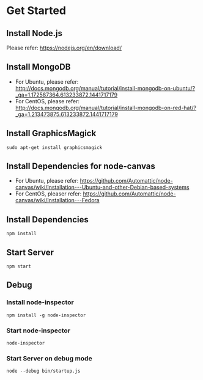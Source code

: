 # Get Started
## Install Node.js
Please refer:
https://nodejs.org/en/download/

## Install MongoDB
* For Ubuntu, please refer:
http://docs.mongodb.org/manual/tutorial/install-mongodb-on-ubuntu/?_ga=1.172587364.613233872.1441717179
* For CentOS, please refer:
http://docs.mongodb.org/manual/tutorial/install-mongodb-on-red-hat/?_ga=1.213473875.613233872.1441717179

## Install GraphicsMagick
```
sudo apt-get install graphicsmagick
```
## Install Dependencies for node-canvas
* For Ubuntu, please refer:
https://github.com/Automattic/node-canvas/wiki/Installation---Ubuntu-and-other-Debian-based-systems
* For CentOS, pleaser refer:
https://github.com/Automattic/node-canvas/wiki/Installation---Fedora

## Install Dependencies
```
npm install
```

## Start Server
```
npm start
```

## Debug
### Install node-inspector
```
npm install -g node-inspector
```
### Start node-inspector
```
node-inspector
```
### Start Server on debug mode
```
node --debug bin/startup.js
```
